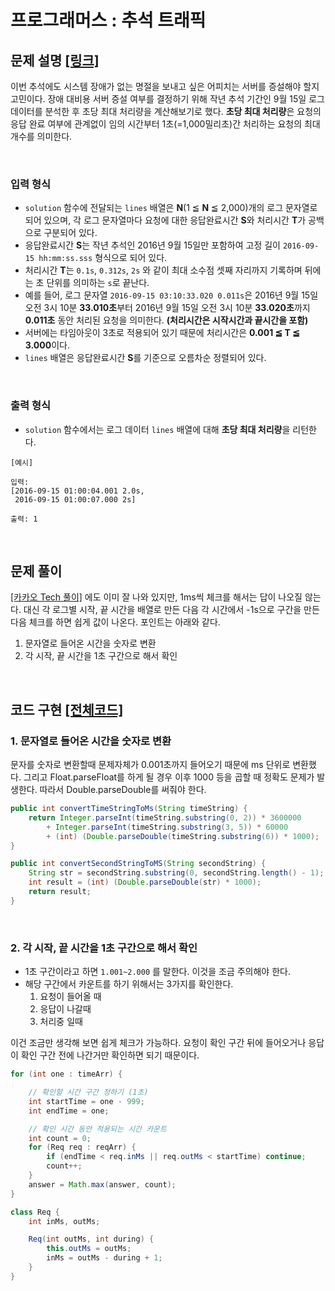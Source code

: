 # 프로그래머스 : 추석 트래픽

## 문제 설명 [[링크]](https://programmers.co.kr/learn/courses/30/lessons/17676)

이번 추석에도 시스템 장애가 없는 명절을 보내고 싶은 어피치는 서버를 증설해야 할지 고민이다. 장애 대비용 서버 증설 여부를 결정하기 위해 작년 추석 기간인 9월 15일 로그 데이터를 분석한 후 초당 최대 처리량을 계산해보기로 했다. **초당 최대 처리량**은 요청의 응답 완료 여부에 관계없이 임의 시간부터 1초(=1,000밀리초)간 처리하는 요청의 최대 개수를 의미한다.

​    

### 입력 형식

- `solution` 함수에 전달되는 `lines` 배열은 **N**(1 ≦ **N** ≦ 2,000)개의 로그 문자열로 되어 있으며, 각 로그 문자열마다 요청에 대한 응답완료시간 **S**와 처리시간 **T**가 공백으로 구분되어 있다.
- 응답완료시간 **S**는 작년 추석인 2016년 9월 15일만 포함하여 고정 길이 `2016-09-15 hh:mm:ss.sss` 형식으로 되어 있다.
- 처리시간 **T**는 `0.1s`, `0.312s`, `2s` 와 같이 최대 소수점 셋째 자리까지 기록하며 뒤에는 초 단위를 의미하는 `s`로 끝난다.
- 예를 들어, 로그 문자열 `2016-09-15 03:10:33.020 0.011s`은 2016년 9월 15일 오전 3시 10분 **33.010초**부터 2016년 9월 15일 오전 3시 10분 **33.020초**까지 **0.011초** 동안 처리된 요청을 의미한다. **(처리시간은 시작시간과 끝시간을 포함)**
- 서버에는 타임아웃이 3초로 적용되어 있기 때문에 처리시간은 **0.001 ≦ T ≦ 3.000**이다.
- `lines` 배열은 응답완료시간 **S**를 기준으로 오름차순 정렬되어 있다.

​    

### 출력 형식

- `solution` 함수에서는 로그 데이터 `lines` 배열에 대해 **초당 최대 처리량**을 리턴한다.

```
[예시]

입력: 
[2016-09-15 01:00:04.001 2.0s,
 2016-09-15 01:00:07.000 2s]

출력: 1
```

​    

## 문제 풀이

[[카카오 Tech 풀이]](https://tech.kakao.com/2017/09/27/kakao-blind-recruitment-round-1/#7-%EC%B6%94%EC%84%9D-%ED%8A%B8%EB%9E%98%ED%94%BD%EB%82%9C%EC%9D%B4%EB%8F%84-%EC%83%81) 에도 이미 잘 나와 있지만, 1ms씩 체크를 해서는 답이 나오질 않는다. 대신 각 로그별 시작, 끝 시간을 배열로 만든 다음 각 시간에서 -1s으로 구간을 만든 다음 체크를 하면 쉽게 값이 나온다. 포인트는 아래와 같다.

1. 문자열로 들어온 시간을 숫자로 변환
2. 각 시작, 끝 시간을 1초 구간으로 해서 확인

​    

## 코드 구현  [[전체코드]](./Solution.java)

### 1\. 문자열로 들어온 시간을 숫자로 변환

문자를 숫자로 변환할때 문제자체가 0.001초까지 들어오기 때문에 ms 단위로 변환했다. 그리고 Float.parseFloat를 하게 될 경우 이후 1000 등을 곱할 때 정확도 문제가 발생한다. 따라서 Double.parseDouble를 써줘야 한다.

```java
public int convertTimeStringToMs(String timeString) {
    return Integer.parseInt(timeString.substring(0, 2)) * 3600000
        + Integer.parseInt(timeString.substring(3, 5)) * 60000
        + (int) (Double.parseDouble(timeString.substring(6)) * 1000);
}

public int convertSecondStringToMS(String secondString) {
    String str = secondString.substring(0, secondString.length() - 1);
    int result = (int) (Double.parseDouble(str) * 1000);
    return result;
}
```

​    

### 2\. 각 시작, 끝 시간을 1초 구간으로 해서 확인

- 1초 구간이라고 하면 `1.001~2.000` 를 말한다. 이것을 조금 주의해야 한다.
- 해당 구간에서 카운트를 하기 위해서는 3가지를 확인한다.
  1. 요청이 들어올 때
  2. 응답이 나갈때
  3. 처리중 일때

이건 조금만 생각해 보면 쉽게 체크가 가능하다.  요청이 확인 구간 뒤에 들어오거나 응답이 확인 구간 전에 나간거만 확인하면 되기 때문이다.

```java
for (int one : timeArr) {

    // 확인할 시간 구간 정하기 (1초)
    int startTime = one - 999;
    int endTime = one;

    // 확인 시간 동안 적용되는 시간 카운트
    int count = 0;
    for (Req req : reqArr) {
        if (endTime < req.inMs || req.outMs < startTime) continue;
        count++;
    }
    answer = Math.max(answer, count);
}

```

```java
class Req {
    int inMs, outMs;

    Req(int outMs, int during) {
        this.outMs = outMs;
        inMs = outMs - during + 1;
    }
}
```


